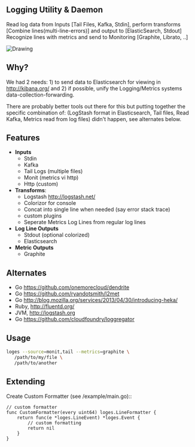 Logging Utility & Daemon
---------------------------------

Read log data from Inputs [Tail Files, Kafka, Stdin], perform transforms 
[Combine lines(multi-line-errors)] and output to [ElasticSearch, Stdout]
Recognize lines with metrics and send to Monitoring [Graphite, Librato, ..]


![Drawing](https://docs.google.com/drawings/d/1nGVabfy3PB0Zq-gsghKRkGU3eGz4zrcmpIrB0e2cs9M/pub?w=695&h=401)

Why?  
---------
We had 2 needs:  1) to send data to Elasticsearch for viewing in http://kibana.org/ 
and 2) if possible, unify the Logging/Metrics systems data-collection-forwarding.  

There are probably better tools out there for this but putting together the 
specific combination of: (LogStash format in Elasticsearch, Tail files, 
Read Kafka, Metrics read from log files) didn't happen, see alternates below.


Features
-----------------

* **Inputs**
  * Stdin 
  * Kafka
  * Tail Logs (multiple files)
  * Monit (metrics vi http)
  * Http  (custom)
* **Transforms**:
   * Logstash http://logstash.net/ 
   * Colorizor for console
   * Concat into single line when needed (say error stack trace)
   * custom plugins
   * Seperate Metrics Log Lines from regular log lines
* **Log Line Outputs**
   * Stdout (optional colorized)
   * Elasticsearch
* **Metric Outputs**
   * Graphite

Alternates
-----------------

* Go https://github.com/onemorecloud/dendrite
* Go https://github.com/ryandotsmith/l2met
* Go http://blog.mozilla.org/services/2013/04/30/introducing-heka/
* Ruby, http://fluentd.org/
* JVM, http://logstash.org 
* Go https://github.com/cloudfoundry/loggregator

Usage
----------------------

```sh
loges --source=monit,tail --metrics=graphite \
   /path/to/my/file \
   /path/to/another
```


Extending
----------------------

Create Custom Formatter (see /example/main.go)::
	
	// custom formatter
	func CustomFormatter(every uint64) loges.LineFormatter {
		return func(e *loges.LineEvent) *loges.Event {
			// custom formatting
			return nil
		}
	}



